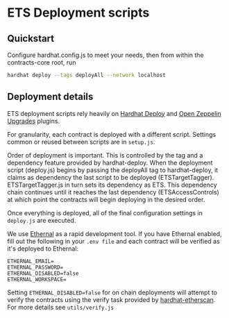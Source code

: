 # ETS Deployment scripts

## Quickstart

Configure hardhat.config.js to meet your needs, then from within the contracts-core root, run

```bash
hardhat deploy --tags deployAll --network localhost
```

## Deployment details

ETS deployment scripts rely heavily on [Hardhat
Deploy](https://www.npmjs.com/package/hardhat-deploy) and [Open Zeppelin
Upgrades](https://www.npmjs.com/package/@openzeppelin/hardhat-upgrades) plugins.

For granularity, each contract is deployed with a different script. Settings common or reused
between scripts are in `setup.js`.

Order of deployment is important. This is controlled by the tag and a dependency feature provided by
hardhat-deploy. When the deployment script (deploy.js) begins by passing the deployAll tag to
hardhat-deploy, it claims as dependency the last script to be deployed (ETSTargetTagger).
ETSTargetTagger.js in turn sets its dependency as ETS. This dependency chain continues until it
reaches the last dependency (ETSAccessControls) at which point the contracts will begin deploying in
the desired order.

Once everything is deployed, all of the final configuration settings in `deploy.js` are executed.

We use [Ethernal](https://doc.tryethernal.com/) as a rapid development tool. If you have Ethernal
enabled, fill out the following in your `.env file` and each contract will be verified as it's
deployed to Ethernal:

```text
ETHERNAL_EMAIL=
ETHERNAL_PASSWORD=
ETHERNAL_DISABLED=false
ETHERNAL_WORKSPACE=
```

Setting `ETHERNAL_DISABLED=false` for on chain deployments will attempt to verify the contracts
using the verify task provided by
[hardhat-etherscan](https://hardhat.org/hardhat-runner/plugins/nomiclabs-hardhat-etherscan). For
more details see `utils/verify.js`
